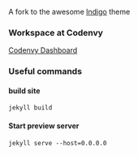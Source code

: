 A fork to the awesome [Indigo](https://github.com/sergiokopplin/indigo/) theme

### Workspace at Codenvy

[Codenvy Dashboard](codenvy.io/dashboard/#/)

### Useful commands

#### build site
`jekyll build`

#### Start preview server
`jekyll serve --host=0.0.0.0`